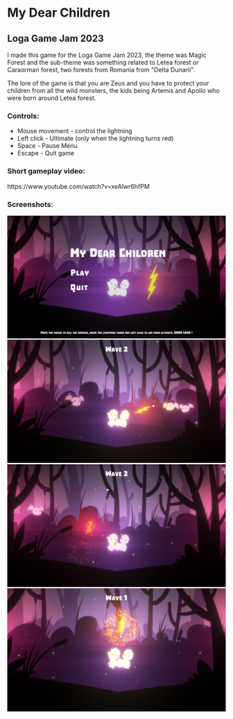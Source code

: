<h1> My Dear Children </h1>
<h2> Loga Game Jam 2023 </h2>
<p> I made this game for the Loga Game Jam 2023, the theme was Magic Forest and the sub-theme was something related to Letea forest or Caraorman forest, two forests from Romania from "Delta Dunarii". </p>

<p> The lore of the game is that you are Zeus and you have to protect your children from all the wild monsters, the kids being Artemis and Apollo who were born around Letea forest. </p>

<h3><b> Controls: </b></h3>
<ul>
  <li>Mouse movement - control the lightning</li>
  <li>Left click - Ultimate (only when the lightning turns red)</li>
  <li>Space - Pause Menu</li>
  <li>Escape - Quit game</li>
</ul>

<h3><b> Short gameplay video: </b></h3>
<p>https://www.youtube.com/watch?v=xeAlwr6hfPM</p>

<h3><b> Screenshots: </b></h3>
<img src="/Images/0.png">
<img src="/Images/1.png">
<img src="/Images/2.png">
<img src="/Images/3.png">
